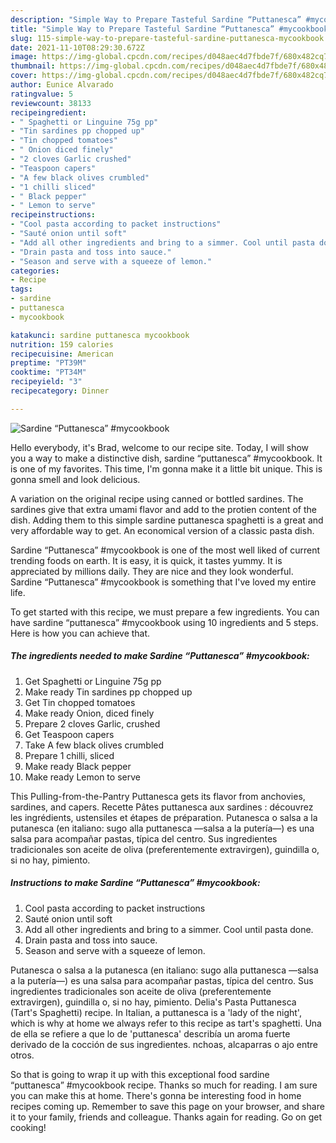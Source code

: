 ```yaml
---
description: "Simple Way to Prepare Tasteful Sardine “Puttanesca” #mycookbook"
title: "Simple Way to Prepare Tasteful Sardine “Puttanesca” #mycookbook"
slug: 115-simple-way-to-prepare-tasteful-sardine-puttanesca-mycookbook
date: 2021-11-10T08:29:30.672Z
image: https://img-global.cpcdn.com/recipes/d048aec4d7fbde7f/680x482cq70/sardine-puttanesca-mycookbook-recipe-main-photo.jpg
thumbnail: https://img-global.cpcdn.com/recipes/d048aec4d7fbde7f/680x482cq70/sardine-puttanesca-mycookbook-recipe-main-photo.jpg
cover: https://img-global.cpcdn.com/recipes/d048aec4d7fbde7f/680x482cq70/sardine-puttanesca-mycookbook-recipe-main-photo.jpg
author: Eunice Alvarado
ratingvalue: 5
reviewcount: 38133
recipeingredient:
- " Spaghetti or Linguine 75g pp"
- "Tin sardines pp chopped up"
- "Tin chopped tomatoes"
- " Onion diced finely"
- "2 cloves Garlic crushed"
- "Teaspoon capers"
- "A few black olives crumbled"
- "1 chilli sliced"
- " Black pepper"
- " Lemon to serve"
recipeinstructions:
- "Cool pasta according to packet instructions"
- "Sauté onion until soft"
- "Add all other ingredients and bring to a simmer. Cool until pasta done."
- "Drain pasta and toss into sauce."
- "Season and serve with a squeeze of lemon."
categories:
- Recipe
tags:
- sardine
- puttanesca
- mycookbook

katakunci: sardine puttanesca mycookbook 
nutrition: 159 calories
recipecuisine: American
preptime: "PT39M"
cooktime: "PT34M"
recipeyield: "3"
recipecategory: Dinner

---
```



![Sardine “Puttanesca” #mycookbook](https://img-global.cpcdn.com/recipes/d048aec4d7fbde7f/680x482cq70/sardine-puttanesca-mycookbook-recipe-main-photo.jpg)

Hello everybody, it's Brad, welcome to our recipe site. Today, I will show you a way to make a distinctive dish, sardine “puttanesca” #mycookbook. It is one of my favorites. This time, I'm gonna make it a little bit unique. This is gonna smell and look delicious.

A variation on the original recipe using canned or bottled sardines. The sardines give that extra umami flavor and add to the protien content of the dish. Adding them to this simple sardine puttanesca spaghetti is a great and very affordable way to get. An economical version of a classic pasta dish.

Sardine “Puttanesca” #mycookbook is one of the most well liked of current trending foods on earth. It is easy, it is quick, it tastes yummy. It is appreciated by millions daily. They are nice and they look wonderful. Sardine “Puttanesca” #mycookbook is something that I've loved my entire life.


To get started with this recipe, we must prepare a few ingredients. You can have sardine “puttanesca” #mycookbook using 10 ingredients and 5 steps. Here is how you can achieve that.

<!--inarticleads1-->

##### The ingredients needed to make Sardine “Puttanesca” #mycookbook:

1. Get  Spaghetti or Linguine 75g pp
1. Make ready Tin sardines pp chopped up
1. Get Tin chopped tomatoes
1. Make ready  Onion, diced finely
1. Prepare 2 cloves Garlic, crushed
1. Get Teaspoon capers
1. Take A few black olives crumbled
1. Prepare 1 chilli, sliced
1. Make ready  Black pepper
1. Make ready  Lemon to serve


This Pulling-from-the-Pantry Puttanesca gets its flavor from anchovies, sardines, and capers. Recette Pâtes puttanesca aux sardines : découvrez les ingrédients, ustensiles et étapes de préparation. Putanesca o salsa a la putanesca (en italiano: sugo alla puttanesca —salsa a la putería—) es una salsa para acompañar pastas, típica del centro. Sus ingredientes tradicionales son aceite de oliva (preferentemente extravirgen), guindilla o, si no hay, pimiento. 

<!--inarticleads2-->

##### Instructions to make Sardine “Puttanesca” #mycookbook:

1. Cool pasta according to packet instructions
1. Sauté onion until soft
1. Add all other ingredients and bring to a simmer. Cool until pasta done.
1. Drain pasta and toss into sauce.
1. Season and serve with a squeeze of lemon.


Putanesca o salsa a la putanesca (en italiano: sugo alla puttanesca —salsa a la putería—) es una salsa para acompañar pastas, típica del centro. Sus ingredientes tradicionales son aceite de oliva (preferentemente extravirgen), guindilla o, si no hay, pimiento. Delia&#39;s Pasta Puttanesca (Tart&#39;s Spaghetti) recipe. In Italian, a puttanesca is a &#39;lady of the night&#39;, which is why at home we always refer to this recipe as tart&#39;s spaghetti. Una de ella se refiere a que lo de &#39;puttanesca&#39; describía un aroma fuerte derivado de la cocción de sus ingredientes. nchoas, alcaparras o ajo entre otros. 

So that is going to wrap it up with this exceptional food sardine “puttanesca” #mycookbook recipe. Thanks so much for reading. I am sure you can make this at home. There's gonna be interesting food in home recipes coming up. Remember to save this page on your browser, and share it to your family, friends and colleague. Thanks again for reading. Go on get cooking!
